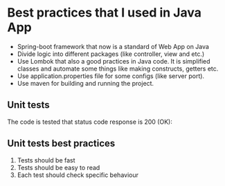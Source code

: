 # Best practices that I used in Java App

- Spring-boot framework that now is a standard of Web App on Java
- Divide logic into different packages (like controller, view and etc.)
- Use Lombok that also a good practices in Java code.
It is simplified classes and automate some things like making
constructs, getters etc.
- Use application.properties file for some configs (like server port).
- Use maven for building and running the project.

## Unit tests

The code is tested that status code response is 200 (OK):


## Unit tests best practices

1. Tests should be fast
2. Tests should be easy to read
3. Each test should check specific behaviour
